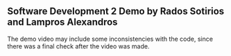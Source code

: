 ## Software Development 2 Demo by Rados Sotirios and Lampros Alexandros
The demo video may include some inconsistencies with the code, since there was a final check after the video was made.
